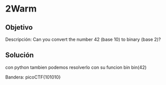 # 2Warm

## Objetivo 
Descripción:
Can you convert the number 42 (base 10) to binary (base 2)?




## Solución 
con python tambien podemos resolverlo con su funcion bin
bin(42)


Bandera: picoCTF{101010}

